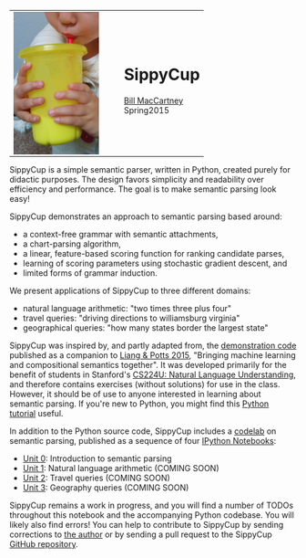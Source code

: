 <table>
<tr>

<td>
<img src="img/sippycup-small.jpg" align="left" style="padding-right: 30px"/>
</td>

<td>
<h1 style="line-height: 125%">SippyCup</h1>
<p>
  <a href="http://nlp.stanford.edu/~wcmac/">Bill MacCartney</a><br/>
  Spring2015
</p>
</td>

</tr>
</table>

SippyCup is a simple semantic parser, written in Python, created purely for didactic purposes. The design favors simplicity and readability over efficiency and performance.  The goal is to make semantic parsing look easy!

SippyCup demonstrates an approach to semantic parsing based around:
- a context-free grammar with semantic attachments,
- a chart-parsing algorithm,
- a linear, feature-based scoring function for ranking candidate parses,
- learning of scoring parameters using stochastic gradient descent, and
- limited forms of grammar induction.

We present applications of SippyCup to three different domains:
- natural language arithmetic: "two times three plus four"
- travel queries: "driving directions to williamsburg virginia"
- geographical queries: "how many states border the largest state"

SippyCup was inspired by, and partly adapted from, the [demonstration code][] published as a companion to [Liang & Potts 2015][], "Bringing machine learning and compositional semantics together".  It was developed primarily for the benefit of students in Stanford's [CS224U: Natural Language Understanding], and therefore contains exercises (without solutions) for use in the class.  However, it should be of use to anyone interested in learning about semantic parsing.  If you're new to Python, you might find this [Python tutorial][] useful.

In addition to the Python source code, SippyCup includes a [codelab][] on semantic parsing,
published as a sequence of four [IPython Notebooks][]:
- [Unit 0][]: Introduction to semantic parsing
- [Unit 1][]: Natural language arithmetic (COMING SOON)
- [Unit 2][]: Travel queries (COMING SOON)
- [Unit 3][]: Geography queries (COMING SOON)

SippyCup remains a work in progress, and you will find a number of TODOs throughout this notebook and the accompanying Python codebase.  You will likely also find errors!  You can help to contribute to SippyCup by sending corrections to [the author](mailto:wcmac@cs.stanford.edu) or by sending a pull request to the SippyCup [GitHub repository][].

  [codelab]: http://nbviewer.ipython.org/url/github.com/wcmac/sippycup/sippycup-unit-0.ipynb
  [Unit 0]: http://nbviewer.ipython.org/github/wcmac/sippycup/blob/master/sippycup-unit-0.ipynb
  [Unit 1]: http://nbviewer.ipython.org/github/wcmac/sippycup/blob/master/sippycup-unit-1.ipynb
  [Unit 2]: http://nbviewer.ipython.org/github/wcmac/sippycup/blob/master/sippycup-unit-2.ipynb
  [Unit 3]: http://nbviewer.ipython.org/github/wcmac/sippycup/blob/master/sippycup-unit-3.ipynb
  [IPython Notebooks]: http://ipython.org/notebook.html
  [Python tutorial]: http://cs231n.github.io/python-numpy-tutorial/
  [demonstration code]: https://github.com/cgpotts/annualreview-complearning
  [Liang & Potts 2015]: http://www.annualreviews.org/doi/pdf/10.1146/annurev-linguist-030514-125312
  [CS224U: Natural Language Understanding]: http://www.stanford.edu/class/cs224u/
  [GitHub repository]: https://github.com/wcmac/sippycup
